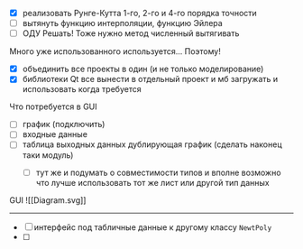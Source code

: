 
- [X] реализовать Рунге-Кутта 1-го, 2-го и 4-го порядка точности
- [ ] вытянуть функцию интерполяции, функцию Эйлера
- [ ] ОДУ Решать! Тоже нужно метод численный вытягивать

Много уже использованного используется... Поэтому!
- [X] объединить все проекты в один (и не только моделирование)
- [X] библиотеки Qt все вынести в отдельный проект и мб загружать и использовать когда требуется

Что потребуется в GUI
- [ ] график (подключить)
- [ ] входные данные
- [ ] таблица выходных данных дублирующая график (сделать наконец таки модуль)
	- [ ] тут же и подумать о совместимости типов и вполне возможно что лучше использовать тот же лист или другой тип данных


GUI
![[Diagram.svg]]

---

- [ ] интерфейс под табличные данные к другому классу `NewtPoly`
- [ ] 